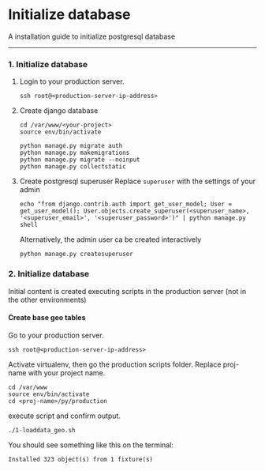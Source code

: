 # Initialize database

A installation guide to initialize postgresql database

----------

### 1. Initialize database
1. Login to your production server.
    ```
    ssh root@<production-server-ip-address>
    ``` 

2. Create django database
    ```
    cd /var/www/<your-project>
    source env/bin/activate

    python manage.py migrate auth
    python manage.py makemigrations
    python manage.py migrate --noinput
    python manage.py collectstatic
    ```

3. Create postgresql superuser
    Replace `superuser` with the settings of your  admin
    ```
    echo "from django.contrib.auth import get_user_model; User = get_user_model(); User.objects.create_superuser(<superuser_name>, '<superuser_email>', '<superuser_password>')" | python manage.py shell
    ```

    Alternatively, the admin user ca be created interactively
    ```
    python manage.py createsuperuser
    ```

### 2. Initialize database
Initial content is created executing scripts in the production server (not in the other environments)

#### Create base geo tables
Go to your production server.
  ```
  ssh root@<production-server-ip-address>
  ``` 
Activate virtualenv, then go the production scripts folder.
Replace proj-name with your project name.
  ```
  cd /var/www
  source env/bin/activate
  cd <proj-name>/py/production
  ```
execute script and confirm output.
  ```
  ./1-loaddata_geo.sh
  ```
  You should see something like this on the terminal:
  ```
  Installed 323 object(s) from 1 fixture(s)
  ```
